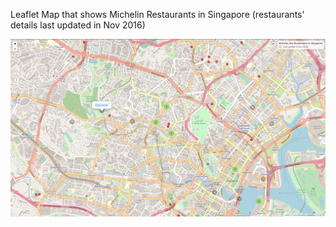 Leaflet Map that shows Michelin Restaurants in Singapore (restaurants' details last updated in Nov 2016) 

![alttext]( 	https://github.com/qwyeow/JHU_DataScience/blob/master/Leaflet_Map/Screenshot%20from%202019-01-08%2012-45-42.png)
